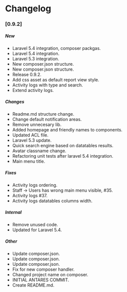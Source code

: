# Changelog

### [0.9.2]

##### New

* Laravel 5.4 integration, composer packgas.
* Laravel 5.4 integration.
* Laravel 5.3 integration.
* New composer.json structure.
* New composer.json structure.
* Release 0.9.2.
* Add css asset as default report view style.
* Activity logs with type and search.
* Extend activity logs.

##### Changes

* Readme.md structure change.
* Change default notification areas.
* Remove unnecesary lib.
* Added homepage and friendly names to components.
* Updated ACL file.
* Laravel 5.3 update.
* Quick search engine based on datatables results.
* Avatar classname change.
* Refactoring unit tests after laravel 5.4 integration.
* Main menu title.

##### Fixes

* Activity logs ordering.
* Staff -> Users has wrong main menu visible, #35.
* Activity logs #37.
* Activity logs datatables columns width.

##### Internal

* Remove unused code.
* Updated for Laravel 5.4.

##### Other

* Update composer.json.
* Update composer.json.
* Update composer.json.
* Fix for new composer handler.
* Changed project name on composer.
* INITIAL ANTARES COMMIT.
* Create README.md.


